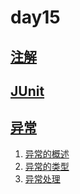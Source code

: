 # day15

## [注解]()

## [JUnit]()

## [异常](https://github.com/Charon-33/Learning_JavaSE/tree/day15/src/com/atguigu/exception)
1. [异常的概述](https://github.com/Charon-33/Learning_JavaSE/tree/day15/src/com/atguigu/exception/TestException.java)
2. [异常的类型](https://github.com/Charon-33/Learning_JavaSE/tree/day15/src/com/atguigu/exception/TestExceptionType.java)
3. [异常处理](https://github.com/Charon-33/Learning_JavaSE/tree/day15/src/com/atguigu/exception/TestTryCatch.java)